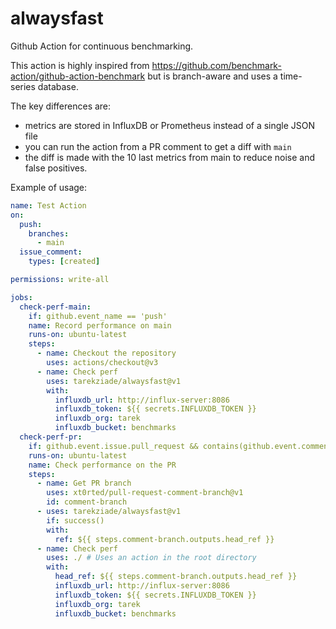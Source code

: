 # alwaysfast

Github Action for continuous benchmarking.

This action is highly inspired from https://github.com/benchmark-action/github-action-benchmark
but is branch-aware and uses a time-series database.

The key differences are:

- metrics are stored in InfluxDB or Prometheus instead of a single JSON file
- you can run the action from a PR comment to get a diff with `main`
- the diff is made with the 10 last metrics from main to reduce noise and false positives.

Example of usage:

```yaml
name: Test Action
on:
  push:
    branches:
      - main
  issue_comment:
    types: [created]

permissions: write-all

jobs:
  check-perf-main:
    if: github.event_name == 'push'
    name: Record performance on main
    runs-on: ubuntu-latest
    steps:
      - name: Checkout the repository
        uses: actions/checkout@v3
      - name: Check perf
        uses: tarekziade/alwaysfast@v1
        with:
          influxdb_url: http://influx-server:8086
          influxdb_token: ${{ secrets.INFLUXDB_TOKEN }}
          influxdb_org: tarek
          influxdb_bucket: benchmarks
  check-perf-pr:
    if: github.event.issue.pull_request && contains(github.event.comment.body, '/bench')
    runs-on: ubuntu-latest
    name: Check performance on the PR
    steps:
      - name: Get PR branch
        uses: xt0rted/pull-request-comment-branch@v1
        id: comment-branch
      - uses: tarekziade/alwaysfast@v1
        if: success()
        with:
          ref: ${{ steps.comment-branch.outputs.head_ref }}
      - name: Check perf
        uses: ./ # Uses an action in the root directory
        with:
          head_ref: ${{ steps.comment-branch.outputs.head_ref }}
          influxdb_url: http://influx-server:8086
          influxdb_token: ${{ secrets.INFLUXDB_TOKEN }}
          influxdb_org: tarek
          influxdb_bucket: benchmarks
```

